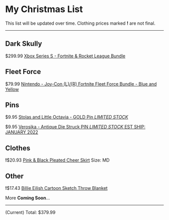 # My Christmas List
This list will be updated over time. Clothing prices marked __!__ are not final.

-----
## Dark Skully
$299.99 [Xbox Series S - Fortnite & Rocket League Bundle](https://www.amazon.com/Xbox-S-Fortnite-Rocket-League-Bundle/dp/B09H73LTM6/ref=sr_1_2?crid=XN2WTXMMG8PM&keywords=dark+skully+xbox&qid=1639537747&sprefix=dark+skully+%2Caps%2C302&sr=8-2)

## Fleet Force
$79.99 [Nintendo - Joy-Con (L)/(R) Fortnite Fleet Force Bundle - Blue and Yellow](https://www.bestbuy.com/site/nintendo-joy-con-l-r-fortnite-fleet-force-bundle-blue-and-yellow/6458440.p?skuId=6458440&ref=212&loc=1&gclid=Cj0KCQiAnuGNBhCPARIsACbnLzq5gkOVv2txvZ8INJW4G9QBl2V11A_cydzUPs4ypTL3hy28wRBdGoYaAvzzEALw_wcB&gclsrc=aw.ds)

## Pins
$9.95 [Stolas and Little Octavia - GOLD Pin *LIMITED STOCK*](https://sharkrobot.com/products/stolas-and-little-octavia-gold)

$9.95 [Verosika - Antique Die Struck PIN *LIMITED STOCK* EST SHIP: JANUARY 2022](https://sharkrobot.com/products/verosika-antique-die-struck-limited-stock)

## Clothes
__!__$20.93 [Pink & Black Pleated Cheer Skirt](https://www.hottopic.com/product/pink-black-pleated-cheer-skirt/14704359.html?cgid=girls-bottoms-skirts) Size: MD

## Other
__!__$17.43 [Billie Eilish Cartoon Sketch Throw Blanket](https://www.hottopic.com/product/billie-eilish-cartoon-sketch-throw-blanket/15842693.html)


More __Coming Soon__...

-----
(Current) Total: $379.99
